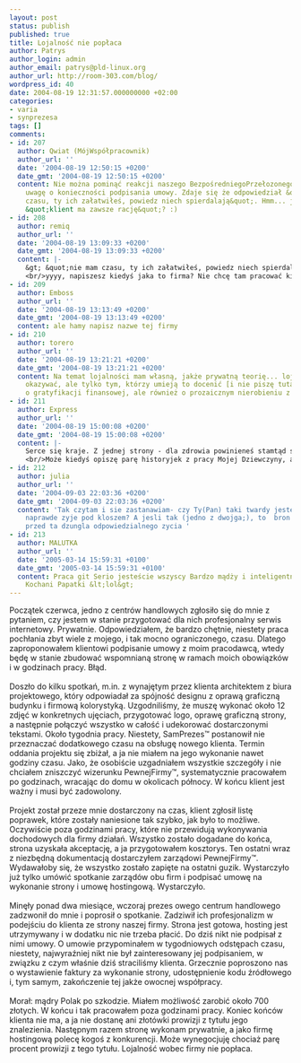 ```yaml
---
layout: post
status: publish
published: true
title: Lojalność nie popłaca
author: Patrys
author_login: admin
author_email: patrys@pld-linux.org
author_url: http://room-303.com/blog/
wordpress_id: 40
date: 2004-08-19 12:31:57.000000000 +02:00
categories:
- varia
- synprezesa
tags: []
comments:
- id: 207
  author: Qwiat (MójWspółpracownik)
  author_url: ''
  date: '2004-08-19 12:50:15 +0200'
  date_gmt: '2004-08-19 12:50:15 +0200'
  content: Nie można pominąć reakcji naszego BezpośredniegoPrzełozonego™ na twoją
    uwagę o konieczności podpisania umowy. Zdaje się że odpowiedział &quot;nie mam
    czasu, ty ich załatwiłeś, powiedz niech spierdalają&quot;. Hmm... jak to było?
    &quot;klient ma zawsze rację&quot;? :)
- id: 208
  author: remiq
  author_url: ''
  date: '2004-08-19 13:09:33 +0200'
  date_gmt: '2004-08-19 13:09:33 +0200'
  content: |-
    &gt; &quot;nie mam czasu, ty ich załatwiłeś, powiedz niech spierdalają&quot;
    <br/>yyyy, napiszesz kiedyś jaka to firma? Nie chcę tam pracować kiedykolwiek.
- id: 209
  author: Emboss
  author_url: ''
  date: '2004-08-19 13:13:49 +0200'
  date_gmt: '2004-08-19 13:13:49 +0200'
  content: ale hamy napisz nazwe tej firmy
- id: 210
  author: torero
  author_url: ''
  date: '2004-08-19 13:21:21 +0200'
  date_gmt: '2004-08-19 13:21:21 +0200'
  content: Na temat lojalności mam własną, jakże prywatną teorię... lojalność należy
    okazywać, ale tylko tym, którzy umieją to docenić [i nie piszę tutaj wyłącznie
    o gratyfikacji finansowej, ale również o prozaicznym nierobieniu z kogoś wała].
- id: 211
  author: Express
  author_url: ''
  date: '2004-08-19 15:00:08 +0200'
  date_gmt: '2004-08-19 15:00:08 +0200'
  content: |-
    Serce się kraje. Z jednej strony - dla zdrowia powinieneś stamtąd spadać ,ale z drugiej - ta strona upadnie...
    <br/>Może kiedyś opiszę parę historyjek z pracy Mojej Dziewczyny, ale to bardziej straszne, niż śmieszne, a ona tam jeszcze pracuje...
- id: 212
  author: julia
  author_url: ''
  date: '2004-09-03 22:03:36 +0200'
  date_gmt: '2004-09-03 22:03:36 +0200'
  content: 'Tak czytam i sie zastanawiam- czy Ty(Pan) taki twardy jeste(s), czy ja
    naprawde zyje pod kloszem? A jesli tak (jedno z dwojga;), to  bron mnie boziu
    przed ta dzungla odpowiedzialnego zycia '
- id: 213
  author: MALUTKA
  author_url: ''
  date: '2005-03-14 15:59:31 +0100'
  date_gmt: '2005-03-14 15:59:31 +0100'
  content: Praca git Serio jesteście wszyscy Bardzo mądży i inteligentni Oby tzk dalej
    Kochani Papatki &lt;lol&gt;
---
```

Początek czerwca, jedno z centrów handlowych zgłosiło się do mnie z pytaniem, czy jestem w stanie przygotować dla nich profesjonalny serwis internetowy. Prywatnie. Odpowiedziałem, że bardzo chętnie, niestety praca pochłania zbyt wiele z mojego, i tak mocno ograniczonego, czasu. Dlatego zaproponowałem klientowi podpisanie umowy z moim pracodawcą, wtedy będę w stanie zbudować wspomnianą stronę w ramach moich obowiązków i w godzinach pracy. Błąd.<br />
<br />
Doszło do kilku spotkań, m.in. z wynajętym przez klienta architektem z biura projektowego, który odpowiadał za spójność designu z oprawą graficzną budynku i firmową kolorystyką. Uzgodniliśmy, że muszę wykonać około 12 zdjęć w konkretnych ujęciach, przygotować logo, oprawę graficzną strony, a następnie połączyć wszystko w całość i udekorować dostarczonymi tekstami. Około tygodnia pracy. Niestety, SamPrezes&trade; postanowił nie przeznaczać dodatkowego czasu na obsługę nowego klienta. Termin oddania projektu się zbiżał, a ja nie miałem na jego wykonanie nawet godziny czasu. Jako, że osobiście uzgadniałem wszystkie szczegóły i nie chciałem zniszczyć wizerunku PewnejFirmy&trade;, systematycznie pracowałem po godzinach, wracając do domu w okolicach północy. W końcu klient jest ważny i musi być zadowolony.<br />
<br />
Projekt został przeze mnie dostarczony na czas, klient zgłosił listę poprawek, które zostały naniesione tak szybko, jak było to możliwe. Oczywiście poza godzinami pracy, które nie przewidują wykonywania dochodowych dla firmy działań. Wszystko zostało dogadane do końca, strona uzyskała akceptację, a ja przygotowałem kosztorys. Ten ostatni wraz z niezbędną dokumentacją dostarczyłem zarządowi PewnejFirmy&trade;. Wydawałoby się, że wszystko zostało zapięte na ostatni guzik. Wystarczyło już tylko umówić spotkanie zarządów obu firm i podpisać umowę na wykonanie strony i umowę hostingową. Wystarczyło.<br />
<br />
Minęły ponad dwa miesiące, wczoraj prezes owego centrum handlowego zadzwonił do mnie i poprosił o spotkanie. Zadziwił ich profesjonalizm w podejściu do klienta ze strony naszej firmy. Strona jest gotowa, hosting jest utrzymywany i w dodatku nic nie trzeba płacić. Do dziś nikt nie podpisał z nimi umowy. O umowie przypominałem w tygodniowych odstępach czasu, niestety, najwyraźniej nikt nie był zainteresowany jej podpisaniem, w związku z czym właśnie dziś straciliśmy klienta. Grzecznie poproszono nas o wystawienie faktury za wykonanie strony, udostępnienie kodu źródłowego i, tym samym, zakończenie tej jakże owocnej współpracy.<br />
<br />
Morał: mądry Polak po szkodzie. Miałem możliwość zarobić około 700 złotych. W końcu i tak pracowałem poza godzinami pracy. Koniec końców klienta nie ma, a ja nie dostanę ani złotówki prowizji z tytułu jego znalezienia. Następnym razem stronę wykonam prywatnie, a jako firmę hostingową polecę kogoś z konkurencji. Może wynegocjuję chociaż parę procent prowizji z tego tytułu. Lojalność wobec firmy nie popłaca.
